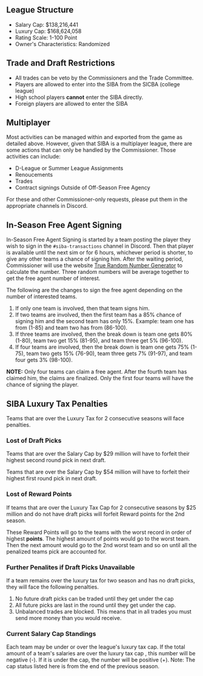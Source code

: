## League Structure

- Salary Cap: \$138,216,441
- Luxury Cap: \$168,624,058
- Rating Scale: 1-100 Point
- Owner's Characteristics: Randomized

## Trade and Draft Restrictions

- All trades can be veto by the Commissioners and the Trade Committee.
- Players are allowed to enter into the SIBA from the SICBA (college league)
- High school players **cannot** enter the SIBA directly.
- Foreign players are allowed to enter the SIBA

## Multiplayer

Most activities can be managed within and exported from the game as detailed above. However, given that SIBA is a multiplayer league, there are some actions that can only be handled by the Commissioner. Those activities can include:

- D-League or Summer League Assignments
- Renoucements
- Trades
- Contract signings Outside of Off-Season Free Agency

For these and other Commissioner-only requests, please put them in the appropriate channels in Discord.

## In-Season Free Agent Signing

In-Season Free Agent Signing is started by a team posting the player they wish to sign in the `#siba-transactions` channel in Discord. Then that player is available until the next sim or for 6 hours, whichever period is shorter, to give any other teams a chance of signing him. After the waiting period, Commissioner will use the website [True Random Number Generator](http://www.random.org/) to calculate the number. Three random numbers will be average together to get the free agent number of interest.

The following are the changes to sign the free agent depending on the number of interested teams.

1. If only one team is involved, then that team signs him.
2. If two teams are involved, then the first team has a 85% chance of signing him and the second team has only 15%. Example: team one has from (1-85) and team two has from (86-100).
3. If three teams are involved, then the break down is team one gets 80% (1-80), team two get 15% (81-95), and team three get 5% (96-100).
4. If four teams are involved, then the break down is team one gets 75% (1-75), team two gets 15% (76-90), team three gets 7% (91-97), and team four gets 3% (98-100).

**NOTE:** Only four teams can claim a free agent. After the fourth team has
claimed him, the claims are finalized. Only the first four teams will
have the chance of signing the player.

## SIBA Luxury Tax Penalties

Teams that are over the Luxury Tax for 2 consecutive seasons will face penalties.

### Lost of Draft Picks

Teams that are over the Salary Cap by $29 million will have to forfeit their highest second round pick in next draft.

Teams that are over the Salary Cap by $54 million will have to forfeit their highest first round pick in next draft.

### Lost of Reward Points

If teams that are over the Luxury Tax Cap for 2 consecutive seasons by $25 million and do not have draft picks will forfeit Reward points for the 2nd season.

These Reward Points will go to the teams with the worst record in order of highest **points**. The highest amount of points would go to the worst team. Then the next amount would go to the 2nd worst team and so on until all the penalized teams pick are accounted for.

### Further Penalites if Draft Picks Unavailable

If a team remains over the luxury tax for two season and has no draft picks, they will face the following penalties.

1. No future draft picks can be traded until they get under the cap
2. All future picks are last in the round until they get under the cap.
3. Unbalanced trades are blocked. This means that in all trades you must send more money than you would receive.

### Current Salary Cap Standings

Each team may be under or over the league's luxury tax cap. If the total amount of a team's salaries are over the luxury tax cap , this number will be negative (-). If it is under the cap, the number will be positive (+). Note: The cap status listed here is from the end of the previous season.
